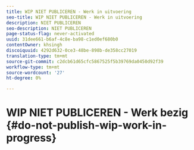 ```yaml
---
title: WIP NIET PUBLICEREN - Werk in uitvoering
seo-title: WIP NIET PUBLICEREN - Werk in uitvoering
description: NIET PUBLICEREN
seo-description: NIET PUBLICEREN
page-status-flag: never-activated
uuid: 31dee661-b6af-4c8e-ba98-c1ed0ef680b0
contentOwner: khsingh
discoiquuid: 4292d632-0ce3-48be-898b-de358cc27019
translation-type: tm+mt
source-git-commit: c2dcb61d65cfc5867525f5b39769da0450d92f39
workflow-type: tm+mt
source-wordcount: '27'
ht-degree: 0%

---
```



# WIP NIET PUBLICEREN - Werk bezig {#do-not-publish-wip-work-in-progress}

